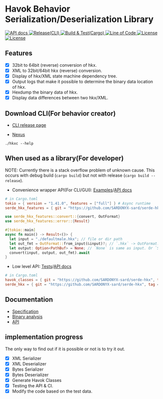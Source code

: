 # Havok Behavior Serialization/Deserialization Library

<div>
    <a href="https://serde-hkx-api.netlify.app/serde_hkx_features">
        <img src="https://api.netlify.com/api/v1/badges/5f3f47f7-b22b-4d0d-b914-dd697b444858/deploy-status" alt="API docs">
    </a>
    <a href="https://github.com/SARDONYX-sard/serde-hkx/actions/workflows/release-cli.yaml">
        <img src="https://github.com/SARDONYX-sard/serde-hkx/actions/workflows/release-cli.yaml/badge.svg" alt="Release(CLI)">
    </a>
    <a href="https://github.com/SARDONYX-sard/serde-hkx/actions/workflows/build-and-test.yaml">
        <img src="https://github.com/SARDONYX-sard/serde-hkx/actions/workflows/build-and-test.yaml/badge.svg" alt="Build & Test(Cargo)">
    </a>
    <a href="https://github.com/SARDONYX-sard/serde-hkx">
        <img src="https://tokei.rs/b1/github/SARDONYX-sard/serde-hkx?category=lines" alt="Line of Code">
    </a>
    <a href="https://opensource.org/licenses/MIT">
        <img src="https://img.shields.io/badge/License-MIT-yellow.svg" alt="License">
    </a>
    <a href="https://opensource.org/licenses/Apache-2.0">
        <img src="https://img.shields.io/badge/License-Apache_2.0-blue.svg" alt="License">
    </a>
</div>

## Features

- [x] 32bit to 64bit (reverse) conversion of hkx.
- [x] XML to 32bit/64bit hkx (reverse) conversion.
- [x] Display of hkx/XML state machine dependency tree.
- [x] Output logs that make it possible to determine the binary data location of
      hkx.
- [x] Hexdump the binary data of hkx.
- [x] Display data differences between two hkx/XML.

## Download CLI(For behavior creator)

- [CLI release page](https://github.com/SARDONYX-sard/serde-hkx/releases)

- [Nexus](https://www.nexusmods.com/skyrimspecialedition/mods/126214/?tab=files)

```shell
./hkxc --help
```

## When used as a library(For developer)

NOTE: Currently there is a stack overflow problem of unknown cause. This occurs
with debug build (`cargo build`) but not with release (`cargo build --release`).

- Convenience wrapper API(For CLI/GUI):
  [Examples](./crates/cli/src/args/mod.rs)/[API docs](https://serde-hkx-api.netlify.app/serde_hkx_features/)

```toml
# in Cargo.toml
tokio = { version = "1.41.0", features = ["full"] } # Async runtime
serde_hkx_features = { git = "https://github.com/SARDONYX-sard/serde-hkx", tag = "0.5.0" }
```

```rust
use serde_hkx_features::convert::{convert, OutFormat}
use serde_hkx_features::error::{Result}

#[tokio::main]
async fn main() -> Result<()> {
  let input = "./defaultmale.hkx"; // file or dir path
  let out_fmt = OutFormat::from_input(&input)?; // `.hkx` -> OutFormat::Xml, `.xml` -> OutFormat::Amd64
  let output: Option<PathBuf> = None; // `None` is same as input. Or `Some("./output/defaultmale.xml")`
  convert(input, output, out_fmt).await
}
```

- Low level API:
  [Tests](./serde_hkx/src/tests/verify.rs)/[API docs](https://serde-hkx-api.netlify.app/serde_hkx/)

```toml
# in Cargo.toml
havok_classes = { git = "https://github.com/SARDONYX-sard/serde-hkx", tag = "0.5.0" }
serde_hkx = { git = "https://github.com/SARDONYX-sard/serde-hkx", tag = "0.5.0" }
```

## Documentation

- [Specification](./docs/specification/hkx_binary_format.md)
- [Binary analysis](./docs/handson_hex_dump/defaultmale/readme.md)
- [API](https://serde-hkx-api.netlify.app/serde_hkx/)

## implementation progress

The only way to find out if it is possible or not is to try it out.

- [x] XML Serializer
- [x] XML Deserializer
- [x] Bytes Serializer
- [x] Bytes Deserializer
- [x] Generate Havok Classes
- [x] Testing the API & CI.
- [x] Modify the code based on the test data.
